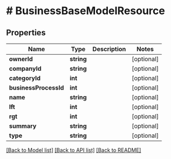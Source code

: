 # # BusinessBaseModelResource

## Properties

Name | Type | Description | Notes
------------ | ------------- | ------------- | -------------
**ownerId** | **string** |  | [optional]
**companyId** | **string** |  | [optional]
**categoryId** | **int** |  | [optional]
**businessProcessId** | **int** |  | [optional]
**name** | **string** |  | [optional]
**lft** | **int** |  | [optional]
**rgt** | **int** |  | [optional]
**summary** | **string** |  | [optional]
**type** | **string** |  | [optional]

[[Back to Model list]](../../README.md#models) [[Back to API list]](../../README.md#endpoints) [[Back to README]](../../README.md)
